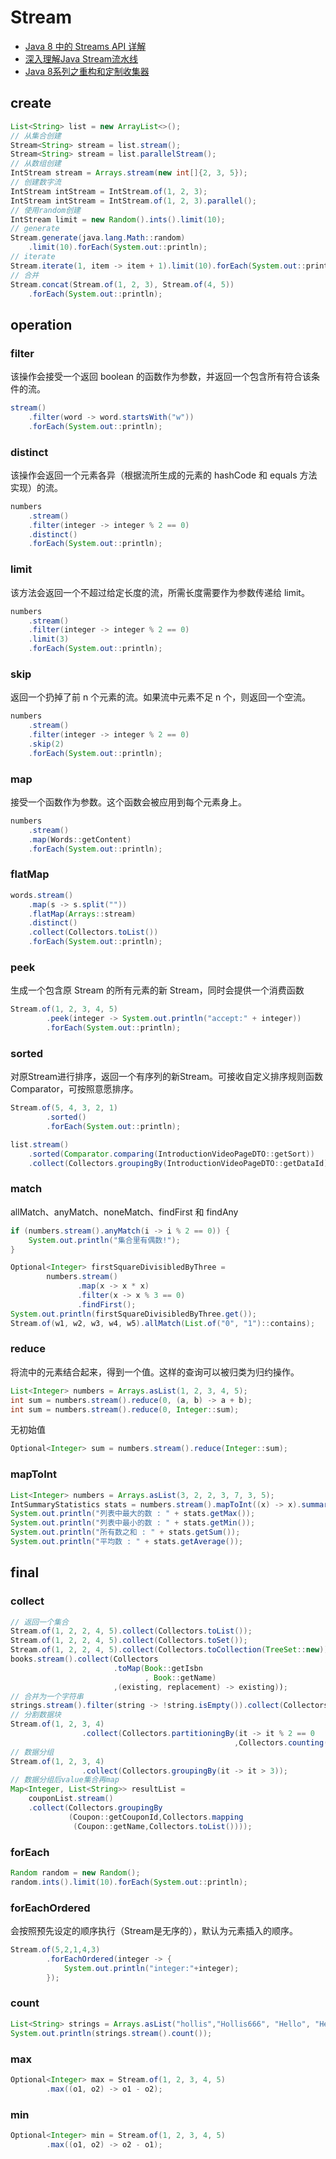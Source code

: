 # Stream

- [Java 8 中的 Streams API 详解](https://developer.ibm.com/zh/articles/j-lo-java8streamapi/)
- [深入理解Java Stream流水线](https://www.cnblogs.com/CarpenterLee/p/6637118.html)
- [Java 8系列之重构和定制收集器](https://blog.csdn.net/io_field/article/details/54971555)

## create

```java
List<String> list = new ArrayList<>();
// 从集合创建
Stream<String> stream = list.stream();
Stream<String> stream = list.parallelStream();
// 从数组创建
IntStream stream = Arrays.stream(new int[]{2, 3, 5});
// 创建数字流
IntStream intStream = IntStream.of(1, 2, 3);
IntStream intStream = IntStream.of(1, 2, 3).parallel();
// 使用random创建
IntStream limit = new Random().ints().limit(10);
// generate
Stream.generate(java.lang.Math::random)
    .limit(10).forEach(System.out::println);
// iterate
Stream.iterate(1, item -> item + 1).limit(10).forEach(System.out::println);
// 合并
Stream.concat(Stream.of(1, 2, 3), Stream.of(4, 5))
    .forEach(System.out::println);
```

## operation

### filter

该操作会接受一个返回 boolean 的函数作为参数，并返回一个包含所有符合该条件的流。

```java
stream()
    .filter(word -> word.startsWith("w"))
    .forEach(System.out::println);
```

### distinct

该操作会返回一个元素各异（根据流所生成的元素的 hashCode 和 equals 方法实现）的流。

```java
numbers
    .stream()
    .filter(integer -> integer % 2 == 0)
    .distinct()
    .forEach(System.out::println);
```

### limit

该方法会返回一个不超过给定长度的流，所需长度需要作为参数传递给 limit。

```java
numbers
    .stream()
    .filter(integer -> integer % 2 == 0)
    .limit(3)
    .forEach(System.out::println);
```

### skip

返回一个扔掉了前 n 个元素的流。如果流中元素不足 n 个，则返回一个空流。

```java
numbers
    .stream()
    .filter(integer -> integer % 2 == 0)
    .skip(2)
    .forEach(System.out::println);
```

### map

接受一个函数作为参数。这个函数会被应用到每个元素身上。

```java
numbers
    .stream()
    .map(Words::getContent)
    .forEach(System.out::println);
```

### flatMap

```java
words.stream()
    .map(s -> s.split(""))
    .flatMap(Arrays::stream)
    .distinct()
    .collect(Collectors.toList())
    .forEach(System.out::println);
```

### peek

生成一个包含原 Stream 的所有元素的新 Stream，同时会提供一个消费函数

```java
Stream.of(1, 2, 3, 4, 5)
        .peek(integer -> System.out.println("accept:" + integer))
        .forEach(System.out::println);
```

### sorted

对原Stream进行排序，返回一个有序列的新Stream。可接收自定义排序规则函数 Comparator，可按照意愿排序。

```java
Stream.of(5, 4, 3, 2, 1)
        .sorted()
        .forEach(System.out::println);

list.stream()
    .sorted(Comparator.comparing(IntroductionVideoPageDTO::getSort))
    .collect(Collectors.groupingBy(IntroductionVideoPageDTO::getDataId));
```

### match

allMatch、anyMatch、noneMatch、findFirst 和 findAny

```java
if (numbers.stream().anyMatch(i -> i % 2 == 0)) {
    System.out.println("集合里有偶数!");
}

Optional<Integer> firstSquareDivisibledByThree =
        numbers.stream()
               .map(x -> x * x)
               .filter(x -> x % 3 == 0)
               .findFirst();
System.out.println(firstSquareDivisibledByThree.get());
Stream.of(w1, w2, w3, w4, w5).allMatch(List.of("0", "1")::contains);
```

### reduce

将流中的元素结合起来，得到一个值。这样的查询可以被归类为归约操作。

```java
List<Integer> numbers = Arrays.asList(1, 2, 3, 4, 5);
int sum = numbers.stream().reduce(0, (a, b) -> a + b);
int sum = numbers.stream().reduce(0, Integer::sum);
```

无初始值

```java
Optional<Integer> sum = numbers.stream().reduce(Integer::sum);
```

### mapToInt

```java
List<Integer> numbers = Arrays.asList(3, 2, 2, 3, 7, 3, 5);
IntSummaryStatistics stats = numbers.stream().mapToInt((x) -> x).summaryStatistics();
System.out.println("列表中最大的数 : " + stats.getMax());
System.out.println("列表中最小的数 : " + stats.getMin());
System.out.println("所有数之和 : " + stats.getSum());
System.out.println("平均数 : " + stats.getAverage());
```

## final

### collect

```java
// 返回一个集合
Stream.of(1, 2, 2, 4, 5).collect(Collectors.toList());
Stream.of(1, 2, 2, 4, 5).collect(Collectors.toSet());
Stream.of(1, 2, 2, 4, 5).collect(Collectors.toCollection(TreeSet::new));
books.stream().collect(Collectors
                       .toMap(Book::getIsbn
                              , Book::getName)
                       ,(existing, replacement) -> existing));
// 合并为一个字符串
strings.stream().filter(string -> !string.isEmpty()).collect(Collectors.joining(", "));
// 分割数据块
Stream.of(1, 2, 3, 4)
                .collect(Collectors.partitioningBy(it -> it % 2 == 0
                                                  ,Collectors.counting()));
// 数据分组
Stream.of(1, 2, 3, 4)
                .collect(Collectors.groupingBy(it -> it > 3));
// 数据分组后value集合再map
Map<Integer, List<String>> resultList =
	couponList.stream()
    .collect(Collectors.groupingBy
             (Coupon::getCouponId,Collectors.mapping
              (Coupon::getName,Collectors.toList())));
```

### forEach

```java
Random random = new Random();
random.ints().limit(10).forEach(System.out::println);
```

### forEachOrdered

会按照预先设定的顺序执行（Stream是无序的），默认为元素插入的顺序。

```java
Stream.of(5,2,1,4,3)
        .forEachOrdered(integer -> {
            System.out.println("integer:"+integer);
        });
```

### count

```java
List<String> strings = Arrays.asList("hollis","Hollis666", "Hello", "HelloWorld", "Hollis");
System.out.println(strings.stream().count());
```

### max

```java
Optional<Integer> max = Stream.of(1, 2, 3, 4, 5)
        .max((o1, o2) -> o1 - o2);
```

### min

```java
Optional<Integer> min = Stream.of(1, 2, 3, 4, 5)
        .max((o1, o2) -> o2 - o1);
```

